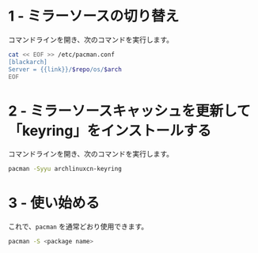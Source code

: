 # 1 - ミラーソースの切り替え
コマンドラインを開き、次のコマンドを実行します。

```bash
cat << EOF >> /etc/pacman.conf
[blackarch]
Server = {{link}}/$repo/os/$arch
EOF
```

# 2 - ミラーソースキャッシュを更新して「keyring」をインストールする
コマンドラインを開き、次のコマンドを実行します。

```bash
pacman -Syyu archlinuxcn-keyring
```

# 3 - 使い始める
これで、`pacman` を通常どおり使用できます。

```bash
pacman -S <package name>
```
